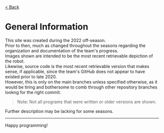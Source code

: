 [< Back](../index.md)
# General Information
This site was created during the 2022 off-season.  
Prior to then, much as changed throughout the seasons regarding the organization and documentation of the team's progress.  
Images shown are intended to be the most recent retrievable depiction of the robot.  
Likewise, source code is the most recent retrievable version that makes sense, if applicable, since the team's GitHub does not appear to have existed prior to late 2020.  
However, this is only on the main branches unless specified otherwise, as it would be tiring and bothersome to comb through other repository branches lookng for the right commit.  

> Note: Not all programs that were written or older versions are shown.

Further description may be lacking for some seasons.
___
Happy programming!
